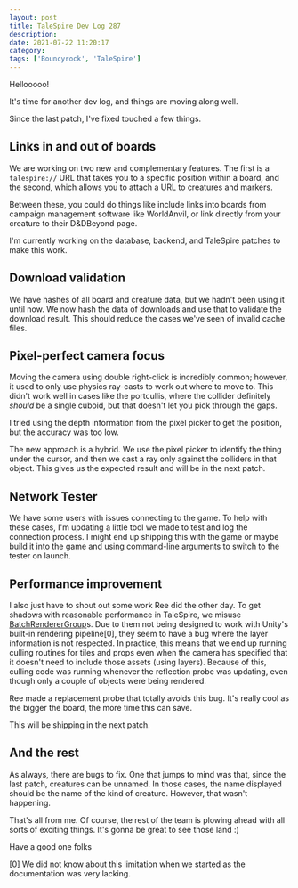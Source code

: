 ```yaml
---
layout: post
title: TaleSpire Dev Log 287
description:
date: 2021-07-22 11:20:17
category:
tags: ['Bouncyrock', 'TaleSpire']
---
```


Hellooooo!

It's time for another dev log, and things are moving along well.

Since the last patch, I've fixed touched a few things.

## Links in and out of boards

We are working on two new and complementary features. The first is a `talespire://` URL that takes you to a specific position within a board, and the second, which allows you to attach a URL to creatures and markers.

Between these, you could do things like include links into boards from campaign management software like WorldAnvil, or link directly from your creature to their D&DBeyond page.

I'm currently working on the database, backend, and TaleSpire patches to make this work.

## Download validation

We have hashes of all board and creature data, but we hadn't been using it until now. We now hash the data of downloads and use that to validate the download result. This should reduce the cases we've seen of invalid cache files.

## Pixel-perfect camera focus

Moving the camera using double right-click is incredibly common; however, it used to only use physics ray-casts to work out where to move to. This didn't work well in cases like the portcullis, where the collider definitely *should* be a single cuboid, but that doesn't let you pick through the gaps.

I tried using the depth information from the pixel picker to get the position, but the accuracy was too low.

The new approach is a hybrid. We use the pixel picker to identify the thing under the cursor, and then we cast a ray only against the colliders in that object. This gives us the expected result and will be in the next patch.

## Network Tester

We have some users with issues connecting to the game. To help with these cases, I'm updating a little tool we made to test and log the connection process. I might end up shipping this with the game or maybe build it into the game and using command-line arguments to switch to the tester on launch.

## Performance improvement

I also just have to shout out some work Ree did the other day. To get shadows with reasonable performance in TaleSpire, we misuse [BatchRendererGroup](https://docs.unity3d.com/ScriptReference/Rendering.BatchRendererGroup.html)s. Due to them not being designed to work with Unity's built-in rendering pipeline[0], they seem to have a bug where the layer information is not respected. In practice, this means that we end up running culling routines for tiles and props even when the camera has specified that it doesn't need to include those assets (using layers). Because of this, culling code was running whenever the reflection probe was updating, even though only a couple of objects were being rendered. 

Ree made a replacement probe that totally avoids this bug. It's really cool as the bigger the board, the more time this can save. 

This will be shipping in the next patch.

## And the rest 
As always, there are bugs to fix. One that jumps to mind was that, since the last patch, creatures can be unnamed. In those cases, the name displayed should be the name of the kind of creature. However, that wasn't happening.

That's all from me. Of course, the rest of the team is plowing ahead with all sorts of exciting things. It's gonna be great to see those land :)

Have a good one folks

[0] We did not know about this limitation when we started as the documentation was very lacking.
